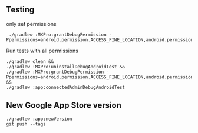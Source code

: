 Testing
-------

only set permissions

	 ./gradlew :MXPro:grantDebugPermission -Ppermissions=android.permission.ACCESS_FINE_LOCATION,android.permission.ACCESS_COARSE_LOCATION

Run tests with all permissions
```
./gradlew clean && 
./gradlew :MXPro:uninstallDebugAndroidTest && 
./gradlew :MXPro:grantDebugPermission -Ppermissions=android.permission.ACCESS_FINE_LOCATION,android.permission.ACCESS_COARSE_LOCATION &&
./gradlew :app:connectedAdminDebugAndroidTest
```
New Google App Store version
-----------------------------

    ./gradlew :app:newVersion
    git push --tags

